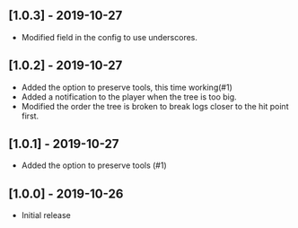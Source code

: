 ## [1.0.3] - 2019-10-27

- Modified field in the config to use underscores.

## [1.0.2] - 2019-10-27

- Added the option to preserve tools, this time working(#1)
- Added a notification to the player when the tree is too big.
- Modified the order the tree is broken to break logs closer to the hit point first.

## [1.0.1] - 2019-10-27

- Added the option to preserve tools (#1)

## [1.0.0] - 2019-10-26

- Initial release
